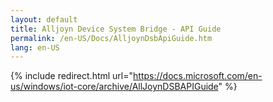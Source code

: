 ```yaml
---
layout: default
title: Alljoyn Device System Bridge - API Guide
permalink: /en-US/Docs/AlljoynDsbApiGuide.htm
lang: en-US
---
```

{% include redirect.html url="https://docs.microsoft.com/en-us/windows/iot-core/archive/AllJoynDSBAPIGuide" %}
